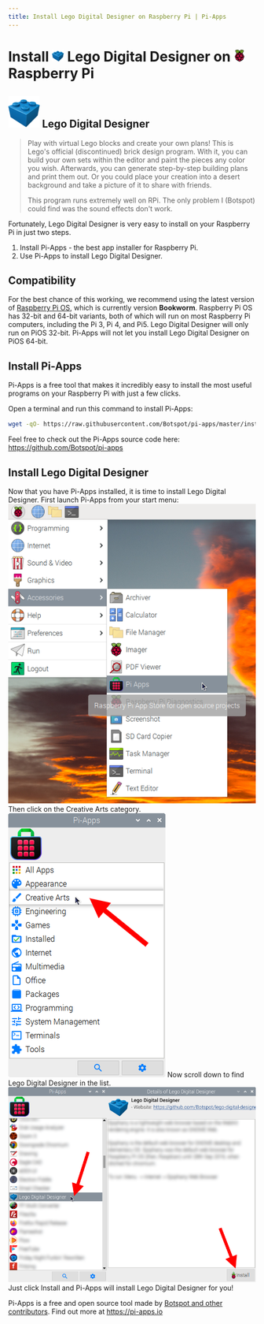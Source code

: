```yaml
---
title: Install Lego Digital Designer on Raspberry Pi | Pi-Apps
---
```

<div class="simple-install-content content">

# Install <img src="/img/app-icons/Lego Digital Designer/icon-64.png" height=24> Lego Digital Designer on <img src=/img/other-icons/raspberrypi-icon.svg height=24> Raspberry Pi

## <img src="/img/app-icons/Lego Digital Designer/icon-64.png"> Lego Digital Designer
> Play with virtual Lego blocks and create your own plans!
> This is Lego's official (discontinued) brick design program. With it, you can build your own sets within the editor and paint the pieces any color you wish.
> Afterwards, you can generate step-by-step building plans and print them out. Or you could place your creation into a desert background and take a picture of it to share with friends.
> 
> This program runs extremely well on RPi. The only problem I (Botspot) could find was the sound effects don't work.

Fortunately, Lego Digital Designer is very easy to install on your Raspberry Pi in just two steps.
1. Install Pi-Apps - the best app installer for Raspberry Pi.
2. Use Pi-Apps to install Lego Digital Designer.
</div>
<div class="simple-install-content content">

## Compatibility
For the best chance of this working, we recommend using the latest version of [Raspberry Pi OS](https://www.raspberrypi.com/software/), which is currently version **Bookworm**.
Raspberry Pi OS has 32-bit and 64-bit variants, both of which will run on most Raspberry Pi computers, including the Pi 3, Pi 4, and Pi5.
Lego Digital Designer will only run on PiOS 32-bit. Pi-Apps will not let you install Lego Digital Designer on PiOS 64-bit.
</div>
<div class="simple-install-content content">

## Install Pi-Apps

Pi-Apps is a free tool that makes it incredibly easy to install the most useful programs on your Raspberry Pi with just a few clicks.

Open a terminal and run this command to install Pi-Apps:
```bash
wget -qO- https://raw.githubusercontent.com/Botspot/pi-apps/master/install | bash
```
Feel free to check out the Pi-Apps source code here: https://github.com/Botspot/pi-apps
</div>
<div class="simple-install-content content">

## Install Lego Digital Designer

Now that you have Pi-Apps installed, it is time to install Lego Digital Designer.
First launch Pi-Apps from your start menu:
<img src="/img/start-menu.png">
Then click on the Creative Arts category.
<img src="/img/category-selections/Creative Arts.png">
Now scroll down to find Lego Digital Designer in the list.
<img src="/img/app-icons/Lego Digital Designer/app-selection.png">
Just click Install and Pi-Apps will install Lego Digital Designer for you!
</div>
<div class="simple-install-content content">

Pi-Apps is a free and open source tool made by [Botspot and other contributors](/about/#contributors). Find out more at https://pi-apps.io
</div>
